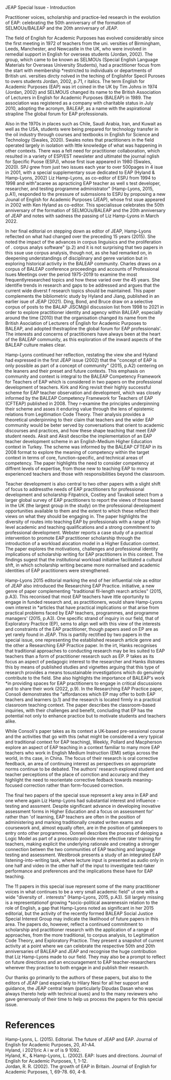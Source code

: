 JEAP Special Issue - Introduction

Practitioner voices, scholarship and practice-led research in the evolution of EAP: celebrating the 50th anniversary of the formation of SELMOUs/BALEAP and the 20th anniversary of JEAP.

The field of English for Academic Purposes has evolved considerably since the first meeting in 1972 of teachers from the uni. versities of Birmingham, Leeds, Manchester, and Newcastle in the UK, who were involved in remedial support in English for overseas students (Jordan, 2002). The group, which came to be known as SELMOUs (Special English Language Materials for Overseas University Students), had a practitioner focus from the start with membership \*restricted to individuals or departments of British uni. versities dircty nolved in the teching of Englishfor Specil Puroses to overs students Jordan, 2002, p.71, r italics. The term English for Academic Purposes (EAP) was irt coined in the UK by Tim Johns in 1974 (Jordan, 2002) and SELMOUS changed its name to the British Association of Lecturers in English for Academic Purposes (BALEAP) in 1989. The association was registered as a company with charitable status in July 2010, adopting the acronym, BALEAP, as a name with the aspirational strapline The global forum for EAP professionals.

Also in the 1970s in places such as Chile, Saudi Arabia, Iran, and Kuwait as well as the USA, students were being prepared for technology transfer in the oil industry through courses and textbooks in English for Science and Technology (Swales, 2020). Swales notes that practitioners in the field operated largely in isolation with lttle knowledge of what was happening in other contexts. There was a felt need for practitioner collaboration, which resulted in a variety of ESP/EST newsleter and ultimatel the journal nglish for Specific Puose (ESPJ), whose first isue appeared in 1980 (Swales, 2020). SPJ grew from just two issues each year to over 500pages in 4 isue in 2001, with a special supplementary ssue dedicated to EAP (Hyland & Hamp-Lyons, 2002) Liz Hamp-Lyons, as co-editor of ESPJ from 1994 to 1998 and with"acaree as apracticing EAP teacher as well s test developer, researcher, and testing programme administrator" (Hamp-Lyons, 2015, p.A1), responded to the pressure of submssions to ESPJ by proposing a new Jounal of English for Academic Purposes (JEAP), whose frst ssue appeared in 2002 with Ken Hyland as co-editor. This specialissue celebrates the 50th anniversary of the formation of SELMOUs/BALEAP and the 20th anniversary of JEAP and notes with sadness the passing of Liz Hamp-Lyons in March 2022.

In her final editorial on stepping down as editor of JEAP, Hamp-Lyons reflected on what had changed over the preceding 15 years (2015). She noted the impact of the advances in corpus linguisics and the proliferation of . corpus analys software" (p.2) and it is not surprising that two papers in this ssue use corpus analysis, though not, as she had remarked on, in deepening understandings of disciplinary and genre variation but in exploring historical activity in the BALEAP community. Charles draws on a corpus of BALEAP conference proceedings and accounts of Professional Isues Meetings over the period 1975-2019 to examine the most frequentlyresearched topics and how these varied over the 45 years. She identifie trends in research and gaps to be addressed and argues that the current wide diverst f research topics should be maintained. This paper complements the bibliometric study by Hyland and Jiang, published in an earlier isue of JEAP (2021). Ding, Bond, and Bruce draw on a selective corpus of posts to the BALAP JISCM@il discussion list from 1998 to 2021 in order to explore practitioner identity and agency within BALEAP, especially around the time (2010) that the organisation changed its name from the British Asociation of Lecturers of English for Academic Purposes to BALEAP, and adopted thestrapline the global forum for EAP professionals'. The interests and concerns of practitioners have always been at the heart of the BALEAP community, as this exploration of the inward aspects of the BALEAP culture makes clear.

Hamp-Lyons continued her reflection, restating the view she and Hyland had expressed in the first JEAP issue (2002) that the "concept of EAP is only possible as part of a concept of community" (2015, p.A2) centering on the leaners and their preset and future contexts. This emphasis on community and context is integral to the BALEAP Competency Framework for Teachers of EAP which is considered in two papers on the professional development of teachers. Kirk and King revisit their highly successful scheme for EAP teacher observation and development, which was closely informed by the BALEAP Competency Framework for Teachers of EAP (CFTEAP) published in 2008. They r-examine the principles underpinning their scheme and asses it enduring value through the lens of epistemic relations from Legitimation Code Theory. Their analysis provides a theoretical underpinning to their claim that teachers and the wider EAP community would be beter served by conversations that orient to academic discourses and practices, and how these shape teaching that meet EAP student needs. Aksit and Aksit describe the implementation of an EAP teacher development scheme in an English-Medium Higher Education context in Turkey. The scheme was informed by the BALEAP CFTEAP in its 2008 format to explore the meaning of competency within the target context in terms of core, function-specific, and technical areas of competency. The paper highlights the need to consider competency at diffrent levels of expertise, from those new to teaching EAP to more experienced teachers and those with responsibilities beyond the classroom.

Teacher development is also central to two other papers with a slight shift of focus to addressthe needs of EAP practitioners for professional development and scholarship Fitpatrick, Costley and Tavakoli select from a larger global survey of EAP practitioners to report the views of those based in the UK (the largest group in the study) on the professional development opportunities available to them and the extent to which these reflect their views on what they should be engaging in. The paper highlights the diversity of routes into teaching EAP by professionals with a range of high level academic and teaching qualifications and a strong commitment to professional development. Webster reports a case study of a practical intervention to promote EAP practitioner scholarship through the introduction of a workload alocation model in a Higher Education context. The paper explores the motivations, challenges and professional identity implications of scholarship writing for EAP practitioners in this context. The findings sugest that the institutional workload initiative facilitated a cultural shft, in which scholarship writing became more normalised and academic identities of EAP practitioners were strengthened.

Hamp-Lyons 2015 editorial marking the end of her influential role as editor of JEAP also introduced the Researching EAP Practice. initiative, a new genre of paper complementing "traditional fll-length rearch articles" (2015, p.A3). This reconised that most EAP teachers have ittle oportunity to engage in funded research and, as practitioners, would share Hamp-Lyons own interest in \*articles that have practical implications or that arise from practical problems faced by EAP teachers, programmes, and programme managers' (2015, p.A3). One specific strand of inquiry in our field, that of Exploratory Practice (EP), sems to align well with this view of the interests and constraints of the EAP practitioner, though papers ased on EP are as yet rarely found in JEAP. This is partilly rectified by two papers in the special issue, one representing the established research article genre and the other a Researching EAP Practice paper. In the irt, Hanks recognises that traditional approaches to conducting research may be les suited to EAP teachers than a form of practitioner research such as EP. P takes as its focus an aspect of pedagogic interest to the researcher and Hanks illstrates this by means of published studies and vignettes arguing that this type of research provides a means tosustainable investigations which do genuinely contribute to the field. She also highlights the importance of BALEAP's work \*in providing spaces for EAP practitioners to engage in critical discussions and to share their work (2022, p.9). In the Researching EAP Practice paper, Consoli demonstrates the "affordances which EP may offer to both EAP teachers and learners (p.1) and the research is located firmly in a practical classroom teaching context. The paper describes the classroom-based inquiries, with their challenges and benefit, concluding that EP has the potential not only to enhance practice but to motivate students and teachers alike.

While Consoli's paper takes as its context a UK-based pre-sessional course and the activities that go with this (what might be considered a very typical and traditional context for EAP teaching), Weekly, Pollard and Macpherson explore an aspect of EAP teaching in a context familiar to many more EAP teachers who work in English Medium Instruction (EMI) setigs across the world, in ths case, in China. The focus of their research is oral corrective feedback, an area of continuing interest as perspectives on appropriate norms continue to be debated. The authors' research explored student and teacher perceptions of the place of corrction and accuracy and they highlight the need to reorientate corrective fedback towards meaning-focused correction rather than form-focused correction.

The final two papers of the special ssue represent a key area in EAP and one where again Liz Hamp-Lyons had substantial interest and influence - testing and asssment. Despite significant advance in developing inovative assessment forms in Higher Education and a focus on assessment for' rather than 'of learning, EAP teachers are often in the position of administering and marking traditionally created writen exams and coursework and, almost equally often, are in the position of gatekeepers to entry onto other programmes. Oonnell describes the process of deloping a Logic Model as part of a processto provide more efective rater training for teachers, making explicit the underlying rationale and creating a stronger connection betwen the two communities of EAP teaching and language testing and assessment. Westbrook presents a study of an integrated EAP listening-into-writing task, where lecture input is presented as audio only in one half and video in the other half of the input to investigate test-taker performance and preferences and the implications these have for EAP teaching.

The 11 papers in this special isue represent some of the many practitioner voices in what continues to be a very small academic field" ut one with a wide "diversity of . interests" (Hamp-Lyons, 2015, p.A3). Sill largely missing is a representationof growing \*socio-political awarenessin relation to the role of English, a gap that Hamp-Lyons noted as significant in her 2015 editorial, but the activity of the recently formed BALEAP Social Justice Special Interest Group may indicate the likelihood of future papers in this area. The papers do, however, reflect a continued commitment to scholarship and practitioner research with the application of a range of approaches, from the more traditional, to corpus analysis, to Legitimation Code Theory, and Exploratory Practice. They present a snapshot of current activity at a point where we can celebrate the respective 50th and 20th anniversaries of BALEAP and JEAP and recognise the huge contribution that Liz Hamp-Lyons made to our field. They may also be a prompt to reflect on future directions and an encouragement to EAP teacher-researchers wherever they practise to both engage in and publish their research.

Our thanks go primarily to the authors of these papers, but also to the editors of JEAP (and especially to Hilary Nesi for all her support and guidance, the JEAP central team (particularly Dipudas Dasan who was always thereto help with technical isues) and to the many reviewers who gave generously of their time to help us process the papers for this special issue.

# References

Hamp-Lyons, L. (2015). Editorial. The future of JEAP and EAP. Journal of English for Academic Purposes, 20, A1-A4.   
Hyland, i 2021)ric  A  i  w of is   9  1092.   
Hyland, K., & Hamp-Lyons, L. (2002). EAP: Isues and directions. Journal of English for Academic Purposes, 1, 1-12.   
Jordan, R. R. (2002). The growth of EAP in Britain. Journal of English for Academic Purposes, 1, 69-78. 60, 4-8.